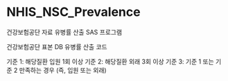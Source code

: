 # NHIS_NSC_Prevalence
건강보험공단 자료 유병률 산출 SAS 프로그램 

건강보험공단 표본 DB 유병률 산출 코드

기준 1: 해당질환 입원 1회 이상
기준 2: 해당질환 외래 3회 이상
기준 3: 기준 1 또는 기준 2 만족하는 경우 (즉, 입원 또는 외래)
